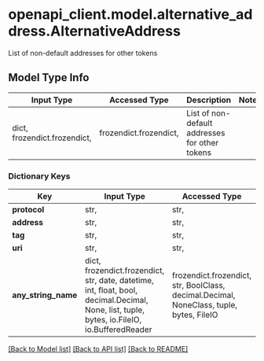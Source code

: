 # openapi_client.model.alternative_address.AlternativeAddress

List of non-default addresses for other tokens

## Model Type Info
Input Type | Accessed Type | Description | Notes
------------ | ------------- | ------------- | -------------
dict, frozendict.frozendict,  | frozendict.frozendict,  | List of non-default addresses for other tokens | 

### Dictionary Keys
Key | Input Type | Accessed Type | Description | Notes
------------ | ------------- | ------------- | ------------- | -------------
**protocol** | str,  | str,  |  | [optional] 
**address** | str,  | str,  |  | [optional] 
**tag** | str,  | str,  |  | [optional] 
**uri** | str,  | str,  |  | [optional] 
**any_string_name** | dict, frozendict.frozendict, str, date, datetime, int, float, bool, decimal.Decimal, None, list, tuple, bytes, io.FileIO, io.BufferedReader | frozendict.frozendict, str, BoolClass, decimal.Decimal, NoneClass, tuple, bytes, FileIO | any string name can be used but the value must be the correct type | [optional]

[[Back to Model list]](../../README.md#documentation-for-models) [[Back to API list]](../../README.md#documentation-for-api-endpoints) [[Back to README]](../../README.md)

